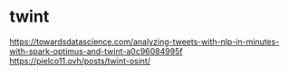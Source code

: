 # twint
https://towardsdatascience.com/analyzing-tweets-with-nlp-in-minutes-with-spark-optimus-and-twint-a0c96084995f
https://pielco11.ovh/posts/twint-osint/
